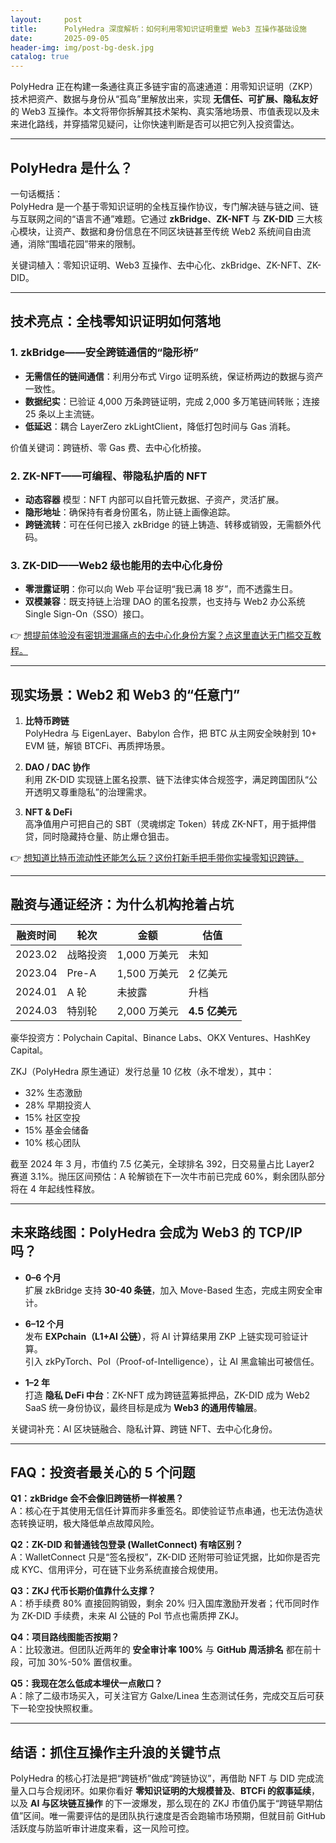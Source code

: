 ```yaml
---
layout:     post
title:      PolyHedra 深度解析：如何利用零知识证明重塑 Web3 互操作基础设施
date:       2025-09-05
header-img: img/post-bg-desk.jpg
catalog: true
---
```


PolyHedra 正在构建一条通往真正多链宇宙的高速通道：用零知识证明（ZKP）技术把资产、数据与身份从“孤岛”里解放出来，实现 **无信任、可扩展、隐私友好** 的 Web3 互操作。本文将带你拆解其技术架构、真实落地场景、市值表现以及未来进化路线，并穿插常见疑问，让你快速判断是否可以把它列入投资雷达。

---

## PolyHedra 是什么？

一句话概括：  
PolyHedra 是一个基于零知识证明的全栈互操作协议，专门解决链与链之间、链与互联网之间的“语言不通”难题。它通过 **zkBridge**、**ZK-NFT** 与 **ZK-DID** 三大核心模块，让资产、数据和身份信息在不同区块链甚至传统 Web2 系统间自由流通，消除“围墙花园”带来的限制。

关键词植入：零知识证明、Web3 互操作、去中心化、zkBridge、ZK-NFT、ZK-DID。

---

## 技术亮点：全栈零知识证明如何落地

### 1. zkBridge——安全跨链通信的“隐形桥”

- **无需信任的链间通信**：利用分布式 Virgo 证明系统，保证桥两边的数据与资产一致性。  
- **数据纪实**：已验证 4,000 万条跨链证明，完成 2,000 多万笔链间转账；连接 25 条以上主流链。  
- **低延迟**：耦合 LayerZero zkLightClient，降低打包时间与 Gas 消耗。

价值关键词：跨链桥、零 Gas 费、去中心化桥接。

### 2. ZK-NFT——可编程、带隐私护盾的 NFT

- **动态容器** 模型：NFT 内部可以自托管元数据、子资产，灵活扩展。  
- **隐形地址**：确保持有者身份匿名，防止链上画像追踪。  
- **跨链流转**：可在任何已接入 zkBridge 的链上铸造、转移或销毁，无需额外代码。  

### 3. ZK-DID——Web2 级也能用的去中心化身份

- **零泄露证明**：你可以向 Web 平台证明“我已满 18 岁”，而不透露生日。  
- **双模兼容**：既支持链上治理 DAO 的匿名投票，也支持与 Web2 办公系统 Single Sign-On（SSO）接口。  

👉 [想提前体验没有密钥泄漏痛点的去中心化身份方案？点这里直达无门槛交互教程。](https://okxdog.com/)

---

## 现实场景：Web2 和 Web3 的“任意门”

1. **比特币跨链**  
   PolyHedra 与 EigenLayer、Babylon 合作，把 BTC 从主网安全映射到 10+ EVM 链，解锁 BTCFi、再质押场景。

2. **DAO / DAC 协作**  
   利用 ZK-DID 实现链上匿名投票、链下法律实体合规签字，满足跨国团队“公开透明又尊重隐私”的治理需求。

3. **NFT & DeFi**  
   高净值用户可把自己的 SBT（灵魂绑定 Token）转成 ZK-NFT，用于抵押借贷，同时隐藏持仓量、防止爆仓狙击。

👉 [想知道比特币流动性还能怎么玩？这份打新手把手带你实操零知识跨链。](https://okxdog.com/)

---

## 融资与通证经济：为什么机构抢着占坑

| 融资时间 | 轮次 | 金额 | 估值 |
| --- | --- | --- | --- |
| 2023.02 | 战略投资 | 1,000 万美元 | 未知 |
| 2023.04 | Pre-A | 1,500 万美元 | 2 亿美元 |
| 2024.01 | A 轮 | 未披露 | 升档 |
| 2024.03 | 特别轮 | 2,000 万美元 | **4.5 亿美元** |

豪华投资方：Polychain Capital、Binance Labs、OKX Ventures、HashKey Capital。

ZKJ（PolyHedra 原生通证）发行总量 10 亿枚（永不增发），其中：

- 32% 生态激励  
- 28% 早期投资人  
- 15% 社区空投  
- 15% 基金会储备  
- 10% 核心团队

截至 2024 年 3 月，市值约 7.5 亿美元，全球排名 392，日交易量占比 Layer2 赛道 3.1%。抛压区间预估：A 轮解锁在下一次牛市前已完成 60%，剩余团队部分将在 4 年起线性释放。

---

## 未来路线图：PolyHedra 会成为 Web3 的 TCP/IP 吗？

- **0–6 个月**  
  扩展 zkBridge 支持 **30-40 条链**，加入 Move-Based 生态，完成主网安全审计。

- **6–12 个月**  
  发布 **EXPchain（L1+AI 公链）**，将 AI 计算结果用 ZKP 上链实现可验证计算。  
  引入 zkPyTorch、PoI（Proof-of-Intelligence），让 AI 黑盒输出可被信任。

- **1–2 年**  
  打造 **隐私 DeFi 中台**：ZK-NFT 成为跨链蓝筹抵押品，ZK-DID 成为 Web2 SaaS 统一身份协议，最终目标是成为 **Web3 的通用传输层**。

关键词补充：AI 区块链融合、隐私计算、跨链 NFT、去中心化身份。

---

## FAQ：投资者最关心的 5 个问题

**Q1：zkBridge 会不会像旧跨链桥一样被黑？**  
A：核心在于其使用无信任计算而非多重签名。即使验证节点串通，也无法伪造状态转换证明，极大降低单点故障风险。

**Q2：ZK-DID 和普通钱包登录 (WalletConnect) 有啥区别？**  
A：WalletConnect 只是“签名授权”，ZK-DID 还附带可验证凭据，比如你是否完成 KYC、信用评分，可在链下业务系统直接合规使用。

**Q3：ZKJ 代币长期价值靠什么支撑？**  
A：桥手续费 80% 直接回购销毁，剩余 20% 归入国库激励开发者；代币同时作为 ZK-DID 手续费，未来 AI 公链的 PoI 节点也需质押 ZKJ。

**Q4：项目路线图能否按期？**  
A：比较激进。但团队近两年的 **安全审计率 100%** 与 **GitHub 周活排名** 都在前十段，可加 30%-50% 置信权重。

**Q5：我现在怎么低成本埋伏一点敞口？**  
A：除了二级市场买入，可关注官方 Galxe/Linea 生态测试任务，完成交互后可获下一轮空投快照权重。

---

## 结语：抓住互操作主升浪的关键节点

PolyHedra 的核心打法是把“跨链桥”做成“跨链协议”，再借助 NFT 与 DID 完成流量入口与合规闭环。如果你看好 **零知识证明的大规模普及**、**BTCFi 的叙事延续**，以及 **AI 与区块链互操作** 的下一波爆发，那么现在的 ZKJ 市值仍属于“跨链早期估值”区间。唯一需要评估的是团队执行速度是否会跑输市场预期，但就目前 GitHub 活跃度与防监听审计进度来看，这一风险可控。